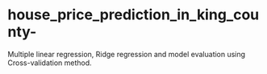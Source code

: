 # house_price_prediction_in_king_county-
Multiple linear regression, Ridge regression and model evaluation using Cross-validation method.
